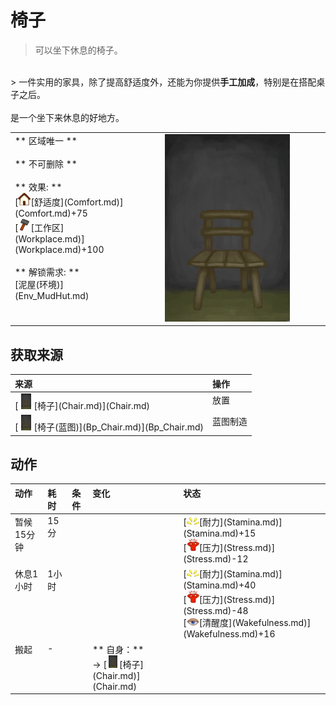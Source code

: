# 椅子  
> 可以坐下休息的椅子。  
<br>  
> 一件实用的家具，除了提高舒适度外，还能为你提供<b>手工加成</b>，特别是在搭配桌子之后。<br><br>是一个坐下来休息的好地方。  
  
<table class="table table-bordered"><tbody><tr ><td  style="width:80%;text-align:left;vertical-align:top;" >** 区域唯一 **<br><br>** 不可删除 **<br><br>** 效果: **<br>[<div style="width:20px;display:inline-block;text-align:center"><img decoding="async" src="Sprite/Comfort.png" href="a.md" style="max-width:20px;max-height:20px;"></div>[舒适度](Comfort.md)](Comfort.md)+75<br>[<div style="width:20px;display:inline-block;text-align:center"><img decoding="async" src="Sprite/Construction.png" href="a.md" style="max-width:20px;max-height:20px;"></div>[工作区](Workplace.md)](Workplace.md)+100<br><br>** 解锁需求: **<br>[泥屋(环境)](Env_MudHut.md)</td><td  style="width:20%;text-align:left;vertical-align:top;" ><div style="width:300px;display:inline-block;text-align:center"><img decoding="async" src="Sprite/Chair.png" href="a.md" style="max-width:300px;max-height:300px;"></div></td></tr></tbody></tbody></table>  
  
## 获取来源  
<table class="table table-bordered"><thead><tr ><th  style="text-align:left;vertical-align:top;" >来源</th><th  style="text-align:left;vertical-align:top;" >操作</th></tr></thead><tr ><td  style="text-align:left;vertical-align:top;" >[<div style="width:25px;display:inline-block;text-align:center"><img decoding="async" src="Sprite/Chair.png" href="a.md" style="max-width:25px;max-height:25px;"></div>[椅子](Chair.md)](Chair.md)</td><td  style="text-align:left;vertical-align:top;" >放置</td></tr><tr ><td  style="text-align:left;vertical-align:top;" >[<div style="width:25px;display:inline-block;text-align:center"><img decoding="async" src="Sprite/Chair.png" href="a.md" style="max-width:25px;max-height:25px;"></div>[椅子(蓝图)](Bp_Chair.md)](Bp_Chair.md)</td><td  style="text-align:left;vertical-align:top;" >蓝图制造</td></tr></tbody></table>  
  
## 动作  
<table class="table table-bordered"><thead><tr ><th  style="text-align:left;vertical-align:top;" >动作</th><th  style="text-align:left;vertical-align:top;" >耗时</th><th  style="text-align:left;vertical-align:top;" >条件</th><th  style="text-align:left;vertical-align:top;" >变化</th><th  style="text-align:left;vertical-align:top;" >状态</th></tr></thead><tr ><td  style="text-align:left;vertical-align:top;" >暂候15分钟<br></td><td  style="text-align:left;vertical-align:top;" >15分</td><td  style="text-align:left;vertical-align:top;" ></td><td  style="text-align:left;vertical-align:top;" ></td><td  style="text-align:left;vertical-align:top;" >[<div style="width:20px;display:inline-block;text-align:center"><img decoding="async" src="Sprite/Tired.png" href="a.md" style="max-width:20px;max-height:20px;"></div>[耐力](Stamina.md)](Stamina.md)+15<br>[<div style="width:20px;display:inline-block;text-align:center"><img decoding="async" src="Sprite/Stress.png" href="a.md" style="max-width:20px;max-height:20px;"></div>[压力](Stress.md)](Stress.md)-12</td></tr><tr ><td  style="text-align:left;vertical-align:top;" >休息1小时<br></td><td  style="text-align:left;vertical-align:top;" >1小时</td><td  style="text-align:left;vertical-align:top;" ></td><td  style="text-align:left;vertical-align:top;" ></td><td  style="text-align:left;vertical-align:top;" >[<div style="width:20px;display:inline-block;text-align:center"><img decoding="async" src="Sprite/Tired.png" href="a.md" style="max-width:20px;max-height:20px;"></div>[耐力](Stamina.md)](Stamina.md)+40<br>[<div style="width:20px;display:inline-block;text-align:center"><img decoding="async" src="Sprite/Stress.png" href="a.md" style="max-width:20px;max-height:20px;"></div>[压力](Stress.md)](Stress.md)-48<br>[<div style="width:20px;display:inline-block;text-align:center"><img decoding="async" src="Sprite/Sleepy.png" href="a.md" style="max-width:20px;max-height:20px;"></div>[清醒度](Wakefulness.md)](Wakefulness.md)+16</td></tr><tr ><td  style="text-align:left;vertical-align:top;" >搬起<br></td><td  style="text-align:left;vertical-align:top;" >-</td><td  style="text-align:left;vertical-align:top;" ></td><td  style="text-align:left;vertical-align:top;" >** 自身：**<br>→ [<div style="width:20px;display:inline-block;text-align:center"><img decoding="async" src="Sprite/Chair.png" href="a.md" style="max-width:20px;max-height:20px;"></div>[椅子](Chair.md)](Chair.md)</td><td  style="text-align:left;vertical-align:top;" ></td></tr></tbody></table>  
  


<script>document.title="椅子 - 卡牌生存百科 Card Survival Wiki";</script>